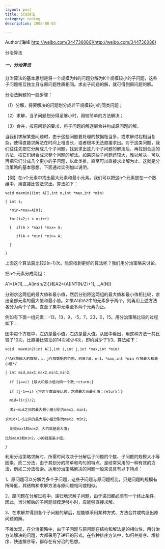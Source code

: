 ```yaml
---
layout: post
title: 分治算法
category: coding
description: 2008-08-03

---
```


Author:[海峰 http://weibo.com/344736086](http://weibo.com/344736086)


分治算法

##### 一、分治算法

分治算法的基本思想是将一个规模为N的问题分解为K个规模较小的子问题，这些子问题相互独立且与原问题性质相同。求出子问题的解，就可得到原问题的解。

分治法解题的一般步骤：

（1）分解，将要解决的问题划分成若干规模较小的同类问题；

（2）求解，当子问题划分得足够小时，用较简单的方法解决；

（3）合并，按原问题的要求，将子问题的解逐层合并构成原问题的解。

当我们求解某些问题时，由于这些问题要处理的数据相当多，或求解过程相当复杂，使得直接求解法在时间上相当长，或者根本无法直接求出。对于这类问题，我们往往先把它分解成几个子问题，找到求出这几个子问题的解法后，再找到合适的方法，把它们组合成求整个问题的解法。如果这些子问题还较大，难以解决，可以再把它们分成几个更小的子问题，以此类推，直至可以直接求出解为止。这就是分治策略的基本思想。下面通过实例加以说明。

【例】在n个元素中找出最大元素和最小元素。我们可以把这n个元素放在一个数组中，用直接比较法求出。算法如下：


```
void maxmin1(int A[],int n,int *max,int *min)

{ int i;

  *min=*max=A[0];

  for(i=2;i < n;i++)

  {  if(A > *max) *max= A;

     if(A < *min) *min= A;

  }

}
```

上面这个算法需比较2(n-1)次。能否找到更好的算法呢？我们用分治策略来讨论。

把n个元素分成两组：

A1={A[1],...,A[int(n/2)]}和A2={A[INT(N/2)+1],...,A[N]}

分别求这两组的最大值和最小值，然后分别将这两组的最大值和最小值相比较，求出全部元素的最大值和最小值。如果A1和A2中的元素多于两个，则再用上述方法各分为两个子集。直至子集中元素至多两个元素为止。

例如有下面一组元素：-13，13，9，-5，7，23，0，15。用分治策略比较的过程如下：

图中每个方框中，左边是最小值，右边是最大值。从图中看出，用这种方法一共比较了10次，比直接比较法的14次减少4次，即约减少了1/3。算法如下：

```
void  maxmin2(int A[],int i,int j,int *max,int *min)

/*A存放输入的数据，i，j存放数据的范围，初值为0，n-1，*max,int *min 存放最大和最小值*/

{ int mid,max1,max2,min1,min2;

  if (j==i) {最大和最小值为同一个数;return;}

  if (j-1==i) {将两个数直接比较，求得最大会最小值；return；}

  mid=(i+j)/2;

  求i~mid之间的最大最小值分别为max1，min1;

求mid+1~j之间的最大最小值分别为max2，min2;

  比较max1和max2，大的就是最大值;

比较min1和min2，小的就是最小值;

}
```

利用分治策略求解时，所需时间取决于分解后子问题的个数、子问题的规模大小等因素，而二分法，由于其划分的简单和均匀的特点，是经常采用的一种有效的方法，例如二分法检索。运用分治策略解决的问题一般来说具有以下特点：

1、原问题可以分解为多个子问题，这些子问题与原问题相比，只是问题的规模有所降低，其结构和求解方法与原问题相同或相似。

2、原问题在分解过程中，递归地求解子问题，由于递归都必须有一个终止条件，因此，当分解后的子问题规模足够小时，应能够直接求解。

3、在求解并得到各个子问题的解后，应能够采用某种方式、方法合并或构造出原问题的解。

不难发现，在分治策略中，由于子问题与原问题在结构和解法是的相似性，用分治方法解决的问题，大都采用了递归的形式。在各种排序方法中，如归并排序、堆排序、快速排序等，都存在有分治的思想。